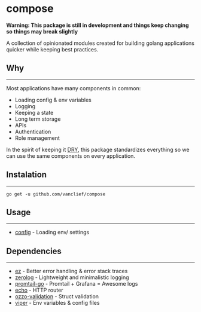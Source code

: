 # compose

**Warning: This package is still in development and things keep changing
so things may break slightly**

A collection of opinionated modules created for building golang applications
quicker while keeping best practices.

## Why

---

Most applications have many components in common:

- Loading config & env variables
- Logging
- Keeping a state
- Long term storage
- APIs
- Authentication
- Role management

In the spirit of keeping it [DRY](https://en.wikipedia.org/wiki/Don%27t_repeat_yourself), this package standardizes everything so we can use the same components on every application.

## Instalation

---

```
go get -u github.com/vanclief/compose
```

## Usage

---

- [config](https://github.com/vanclief/compose/docs/config.md) - Loading env/ settings

## Dependencies

---

- [ez](https://github.com/vanlcief/ez) - Better error handling & error stack traces
- [zerolog](https://github.com/rs/zerolog) - Lightweight and minimalistic logging
- [promtail-go](https://github.com/carlware/promtail-go) - Promtail + Grafana = Awesome logs
- [echo]() - HTTP router
- [ozzo-validation]() - Struct validation
- [viper]() - Env variables & config files
